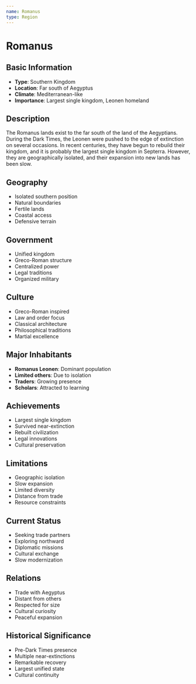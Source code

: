 ```yaml
---
name: Romanus
type: Region
---
```


# Romanus

## Basic Information
- **Type**: Southern Kingdom
- **Location**: Far south of Aegyptus
- **Climate**: Mediterranean-like
- **Importance**: Largest single kingdom, Leonen homeland

## Description
The Romanus lands exist to the far south of the land of the Aegyptians. During the Dark Times, the Leonen were pushed to the edge of extinction on several occasions. In recent centuries, they have begun to rebuild their kingdom, and it is probably the largest single kingdom in Septerra. However, they are geographically isolated, and their expansion into new lands has been slow.

## Geography
- Isolated southern position
- Natural boundaries
- Fertile lands
- Coastal access
- Defensive terrain

## Government
- Unified kingdom
- Greco-Roman structure
- Centralized power
- Legal traditions
- Organized military

## Culture
- Greco-Roman inspired
- Law and order focus
- Classical architecture
- Philosophical traditions
- Martial excellence

## Major Inhabitants
- **Romanus Leonen**: Dominant population
- **Limited others**: Due to isolation
- **Traders**: Growing presence
- **Scholars**: Attracted to learning

## Achievements
- Largest single kingdom
- Survived near-extinction
- Rebuilt civilization
- Legal innovations
- Cultural preservation

## Limitations
- Geographic isolation
- Slow expansion
- Limited diversity
- Distance from trade
- Resource constraints

## Current Status
- Seeking trade partners
- Exploring northward
- Diplomatic missions
- Cultural exchange
- Slow modernization

## Relations
- Trade with Aegyptus
- Distant from others
- Respected for size
- Cultural curiosity
- Peaceful expansion

## Historical Significance
- Pre-Dark Times presence
- Multiple near-extinctions
- Remarkable recovery
- Largest unified state
- Cultural continuity
